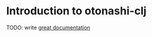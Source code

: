 # Introduction to otonashi-clj

TODO: write [great documentation](http://jacobian.org/writing/great-documentation/what-to-write/)
